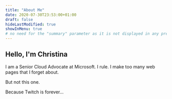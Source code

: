 ```yaml
---
title: "About Me"
date: 2020-07-30T23:53:00+01:00
draft: false
hideLastModified: true
showInMenu: true
# no need for the "summary" parameter as it is not displayed in any previews
---
```


## Hello, I'm Christina

I am a Senior Cloud Advocate at Microsoft. I rule. I make too many web pages that I forget about.

But not this one.

Because Twitch is forever...



